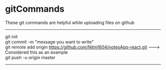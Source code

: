 # gitCommands                                                                                                                                                                       
These git commands are helpful while uploading files on github                                                                                
___________________________________________________________________________________________________________ 
git init  
git commit -m "message you want to write"               
git remote add origin https://github.com/Nitin1604/notesApp-react.git ---> Considered this as an example  
git push -u origin master    
____________________________________________________________________________________________________________
